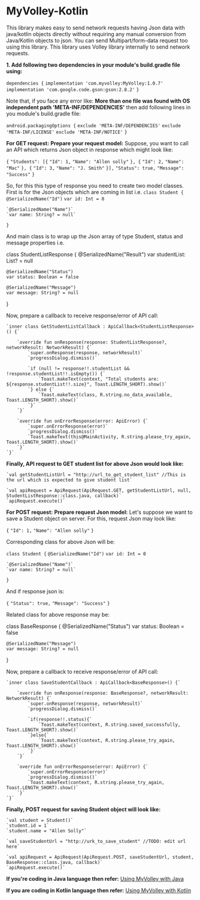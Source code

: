 # MyVolley-Kotlin
This library makes easy to send network requests having Json data with java/kotlin objects directly without requiring any manual conversion from Java/Kotlin objects to json. You can send Multipart/form-data request too using this library. This library uses Volley library internally to send network requests.

**1. Add following two dependencies in your module's build.gradle file using:**

`dependencies {`
    `implementation 'com.myvolley:MyVolley:1.0.7'`
    `implementation 'com.google.code.gson:gson:2.8.2'`
`}`

Note that, if you face any error like: **More than one file was found with OS independent path 'META-INF/DEPENDENCIES'** then add following lines in you module's build.gradle file:

`android.packagingOptions {`
    `exclude 'META-INF/DEPENDENCIES'`
    `exclude 'META-INF/LICENSE'`
    `exclude 'META-INF/NOTICE'`
`}`

**For GET request:**
**Prepare your request model:**
Suppose, you want to call an API which returns Json object in response which might look like:

`{`
	`"Students": [{`
		`"Id": 1,`
		`"Name": "Allen solly"`
	`}, {`
		`"Id": 2,`
		`"Name": "Mac"`
	`}, {`
		`"Id": 3,`
		`"Name": "J. Smith"`
	`}],`
	`"Status": true,`
	`"Message": "Success"`
`}`

So, for this this type of response you need to create two model classes. First is for the Json objects which are coming in list i.e.
`class Student {`
    `@SerializedName("Id")`
    `var id: Int = 0`

    `@SerializedName("Name")`
    `var name: String? = null`
`}`

And main class is to wrap up the Json array of type Student, status and message properties i.e.

class StudentListResponse {
    @SerializedName("Result")
    var studentList: List<Student>? = null
    
    @SerializedName("Status")
    var status: Boolean = false

    @SerializedName("Message")
    var message: String? = null
}

Now, prepare a callback to receive response/error of API call:

    `inner class GetStudentListCallback : ApiCallback<StudentListResponse>() {`

        `override fun onResponse(response: StudentListResponse?, networkResult: NetworkResult) {`
            `super.onResponse(response, networkResult)`
            `progressDialog.dismiss()`

            `if (null != response!!.studentList && !response.studentList!!.isEmpty()) {`
                `Toast.makeText(context, "Total students are: ${response.studentList!!.size}", Toast.LENGTH_SHORT).show()`
            `} else {`
                `Toast.makeText(class, R.string.no_data_available, Toast.LENGTH_SHORT).show()`
            `}`
        `}`

        `override fun onErrorResponse(error: ApiError) {`
            `super.onErrorResponse(error)`
            `progressDialog.dismiss()`
            `Toast.makeText(this@MainActivity, R.string.please_try_again, Toast.LENGTH_SHORT).show()`
        `}`
    `}`

**Finally, API request to GET student list for above Json would look like:**

    `val getStudentListUrl = "http://url_to_get_student_list" //This is the url which is expected to give student list`

    `val apiRequest = ApiRequest(ApiRequest.GET, getStudentListUrl, null, StudentListResponse::class.java, callback)`
    `apiRequest.execute()`


**For POST request:**
**Prepare request Json model:**
Let's suppose we want to save a Student object on server. For this, request Json may look like:

`{`
    `"Id": 1,`
    `"Name": "Allen solly"`
`}`

Corresponding class for above Json will be:

`class Student {`
    `@SerializedName("Id")`
    `var id: Int = 0`

    `@SerializedName("Name")`
    `var name: String? = null`
`}`

And if response json is:

`{`
    `"Status": true,`
    `"Message": "Success"`
`}`

Related class for above response may be:

class BaseResponse {
    @SerializedName("Status")
    var status: Boolean = false

    @SerializedName("Message")
    var message: String? = null
}

Now, prepare a callback to receive response/error of API call:

    `inner class SaveStudentCallback : ApiCallback<BaseResponse>() {`

        `override fun onResponse(response: BaseResponse?, networkResult: NetworkResult) {`
            `super.onResponse(response, networkResult)`
            `progressDialog.dismiss()`

            `if(response!!.status){`
                `Toast.makeText(context, R.string.saved_successfully, Toast.LENGTH_SHORT).show()`
            `}else{`
                `Toast.makeText(context, R.string.please_try_again, Toast.LENGTH_SHORT).show()`
            `}`
        `}`

        `override fun onErrorResponse(error: ApiError) {`
            `super.onErrorResponse(error)`
            `progressDialog.dismiss()`
            `Toast.makeText(context, R.string.please_try_again, Toast.LENGTH_SHORT).show()`
        `}`
    `}`

**Finally, POST request for saving Student object will look like:**
    
    `val student = Student()`
    `student.id = 1`
    `student.name = "Allen Solly"`

    `val saveStudentUrl = "http://urk_to_save_student" //TODO: edit url here`

    `val apiRequest = ApiRequest(ApiRequest.POST, saveStudentUrl, student, BaseResponse::class.java, callback)`
    `apiRequest.execute()`

**If you're coding in Java language then refer:**
[Using MyVolley with Java](https://github.com/rastogitech/MyVolley-Kotlin/wiki/Java:-How-to-use-MyVolley-for-Android)

**If you are coding in Kotlin language then refer:**
[Using MyVolley with Kotlin](https://github.com/rastogitech/MyVolley-Kotlin/wiki/Kotlin:-How-to-use-MyVolley-for-Android)
